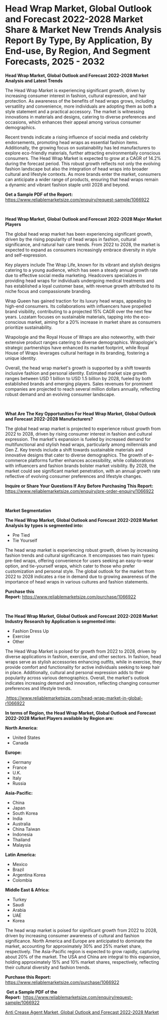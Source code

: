 <p><h1>Head Wrap Market, Global Outlook and Forecast 2022-2028 Market Share & Market New Trends Analysis Report By Type, By Application, By End-use, By Region, And Segment Forecasts, 2025 - 2032</h1></p><p><strong>Head Wrap Market, Global Outlook and Forecast 2022-2028 Market Analysis and Latest Trends</strong></p>
<p><p>The Head Wrap Market is experiencing significant growth, driven by increasing consumer interest in fashion, cultural expression, and hair protection. As awareness of the benefits of head wraps grows, including versatility and convenience, more individuals are adopting them as both a style statement and a practical accessory. The market is witnessing innovations in materials and designs, catering to diverse preferences and occasions, which enhances their appeal among various consumer demographics.</p><p>Recent trends indicate a rising influence of social media and celebrity endorsements, promoting head wraps as essential fashion items. Additionally, the growing focus on sustainability has led manufacturers to explore eco-friendly materials, further attracting environmentally conscious consumers. The Head Wrap Market is expected to grow at a CAGR of 14.2% during the forecast period. This robust growth reflects not only the evolving fashion landscape but also the integration of head wraps into broader cultural and lifestyle contexts. As more brands enter the market, consumers can anticipate a wider range of products, ensuring that head wraps remain a dynamic and vibrant fashion staple until 2028 and beyond.</p></p>
<p><strong>Get a Sample PDF of the Report:&nbsp;</strong> <a href="https://www.reliablemarketsize.com/enquiry/request-sample/1066922?utm_campaign=3120&utm_medium=2&utm_source=Github&utm_content=ia&utm_term=21032025&utm_id=head-wrap-market-global-outlook-and-forecast-2022-2028">https://www.reliablemarketsize.com/enquiry/request-sample/1066922</a></p>
<p>&nbsp;</p>
<p><strong>Head Wrap Market, Global Outlook and Forecast 2022-2028 Major Market Players</strong></p>
<p><p>The global head wrap market has been experiencing significant growth, driven by the rising popularity of head wraps in fashion, cultural significance, and natural hair care trends. From 2022 to 2028, the market is expected to expand as consumers increasingly embrace diversity in style and self-expression.</p><p>Key players include The Wrap Life, known for its vibrant and stylish designs catering to a young audience, which has seen a steady annual growth rate due to effective social media marketing. Headcovers specializes in providing head wraps for individuals undergoing medical treatments and has established a loyal customer base, with revenue growth attributed to its niche focus and compassionate branding.</p><p>Wrap Queen has gained traction for its luxury head wraps, appealing to high-end consumers. Its collaborations with influencers have propelled brand visibility, contributing to a projected 15% CAGR over the next few years. Lozatam focuses on sustainable materials, tapping into the eco-conscious market, aiming for a 20% increase in market share as consumers prioritize sustainability.</p><p>Wrapologie and the Royal House of Wraps are also noteworthy, with their extensive product ranges catering to diverse demographics. Wrapologie's strategic partnerships have enhanced its market footprint, while Royal House of Wraps leverages cultural heritage in its branding, fostering a unique identity.</p><p>Overall, the head wrap market's growth is supported by a shift towards inclusive fashion and personal identity. Estimated market size growth ranges between USD 1 billion to USD 1.5 billion by 2028, fueled by both established brands and emerging players. Sales revenues for prominent companies are projected to reach several million dollars annually, reflecting robust demand and an evolving consumer landscape.</p></p>
<p>&nbsp;</p>
<p><strong>What Are The Key Opportunities For Head Wrap Market, Global Outlook and Forecast 2022-2028 Manufacturers?</strong></p>
<p><p>The global head wrap market is projected to experience robust growth from 2022 to 2028, driven by rising consumer interest in fashion and cultural expression. The market's expansion is fueled by increased demand for multifunctional and stylish head wraps, particularly among millennials and Gen Z. Key trends include a shift towards sustainable materials and innovative designs that cater to diverse demographics. The growth of e-commerce platforms further enhances accessibility, while collaborations with influencers and fashion brands bolster market visibility. By 2028, the market could see significant market penetration, with an annual growth rate reflective of evolving consumer preferences and lifestyle changes.</p></p>
<p><strong>Inquire or Share Your Questions If Any Before Purchasing This Report:</strong> <a href="https://www.reliablemarketsize.com/enquiry/pre-order-enquiry/1066922?utm_campaign=3120&utm_medium=2&utm_source=Github&utm_content=ia&utm_term=21032025&utm_id=head-wrap-market-global-outlook-and-forecast-2022-2028">https://www.reliablemarketsize.com/enquiry/pre-order-enquiry/1066922</a></p>
<p>&nbsp;</p>
<p><strong>Market Segmentation</strong></p>
<p><strong>The Head Wrap Market, Global Outlook and Forecast 2022-2028 Market Analysis by types is segmented into:</strong></p>
<p><ul><li>Pre Tied</li><li>Tie Yourself</li></ul></p>
<p><p>The head wrap market is experiencing robust growth, driven by increasing fashion trends and cultural significance. It encompasses two main types: pre-tied wraps, offering convenience for users seeking an easy-to-wear option, and tie-yourself wraps, which cater to those who prefer customization and personal style. The global outlook for the market from 2022 to 2028 indicates a rise in demand due to growing awareness of the importance of head wraps in various cultures and fashion statements.</p></p>
<p><strong>Purchase this Report:&nbsp;</strong><a href="https://www.reliablemarketsize.com/purchase/1066922?utm_campaign=3120&utm_medium=2&utm_source=Github&utm_content=ia&utm_term=21032025&utm_id=head-wrap-market-global-outlook-and-forecast-2022-2028">https://www.reliablemarketsize.com/purchase/1066922</a></p>
<p>&nbsp;</p>
<p><strong>The Head Wrap Market, Global Outlook and Forecast 2022-2028 Market Industry Research by Application is segmented into:</strong></p>
<p><ul><li>Fashion Dress Up</li><li>Exercise</li><li>Other</li></ul></p>
<p><p>The Head Wrap Market is poised for growth from 2022 to 2028, driven by diverse applications in fashion, exercise, and other sectors. In fashion, head wraps serve as stylish accessories enhancing outfits, while in exercise, they provide comfort and functionality for active individuals seeking to keep hair in place. Additionally, cultural and personal expression adds to their popularity across various demographics. Overall, the market's outlook indicates increasing demand and innovation, reflecting changing consumer preferences and lifestyle trends.</p></p>
<p><a href="https://www.reliablemarketsize.com/head-wrap-market-in-global-r1066922?utm_campaign=3120&utm_medium=2&utm_source=Github&utm_content=ia&utm_term=21032025&utm_id=head-wrap-market-global-outlook-and-forecast-2022-2028">&nbsp;https://www.reliablemarketsize.com/head-wrap-market-in-global-r1066922</a></p>
<p><strong>In terms of Region, the Head Wrap Market, Global Outlook and Forecast 2022-2028 Market Players available by Region are:</strong></p>
<p>
    <p> <strong> North America: </strong>
        <ul>
            <li>United States</li>
            <li>Canada</li>
        </ul>
        </p> 
    <p> <strong> Europe: </strong>
        <ul>
            <li>Germany</li>
            <li>France</li>
            <li>U.K.</li>
            <li>Italy</li>
            <li>Russia</li>
        </ul>
        </p> 
    <p> <strong> Asia-Pacific: </strong>
        <ul>
            <li>China</li>
            <li>Japan</li>
            <li>South Korea</li>
            <li>India</li>
            <li>Australia</li>
            <li>China Taiwan</li>
            <li>Indonesia</li>
            <li>Thailand</li>
            <li>Malaysia</li>
        </ul>
        </p> 
    <p> <strong> Latin America: </strong>
        <ul>
            <li>Mexico</li>
            <li>Brazil</li>
            <li>Argentina Korea</li>
            <li>Colombia</li>
        </ul>
        </p> 
    <p> <strong> Middle East & Africa: </strong>
        <ul>
            <li>Turkey</li>
            <li>Saudi</li>
            <li>Arabia</li>
            <li>UAE</li>
            <li>Korea</li>
        </ul>
    </p>
    </p>
<p><p>The head wrap market is poised for significant growth from 2022 to 2028, driven by increasing consumer awareness of cultural and fashion significance. North America and Europe are anticipated to dominate the market, accounting for approximately 30% and 25% market share, respectively. The Asia-Pacific region is expected to grow rapidly, capturing about 20% of the market. The USA and China are integral to this expansion, holding approximately 15% and 10% market shares, respectively, reflecting their cultural diversity and fashion trends.</p></p>
<p><strong>Purchase this Report: </strong><a href="https://www.reliablemarketsize.com/purchase/1066922?utm_campaign=3120&utm_medium=2&utm_source=Github&utm_content=ia&utm_term=21032025&utm_id=head-wrap-market-global-outlook-and-forecast-2022-2028">https://www.reliablemarketsize.com/purchase/1066922</a></p>
<p>&nbsp;<strong>Get a Sample PDF of the Report:&nbsp;&nbsp;</strong><a href="https://www.reliablemarketsize.com/enquiry/request-sample/1066922?utm_campaign=3120&utm_medium=2&utm_source=Github&utm_content=ia&utm_term=21032025&utm_id=head-wrap-market-global-outlook-and-forecast-2022-2028">https://www.reliablemarketsize.com/enquiry/request-sample/1066922</a></p>
<p><strong></strong></p>
<p><p><a href="https://github.com/laveeasaadrh/Market-Research-Report-List-1/blob/main/anti-crease-agent-market-global-outlook-and-forecast-2022-2028-market.md?utm_campaign=3120&utm_medium=2&utm_source=Github&utm_content=ia&utm_term=21032025&utm_id=head-wrap-market-global-outlook-and-forecast-2022-2028">Anti Crease Agent Market, Global Outlook and Forecast 2022-2028 Market</a></p></p>